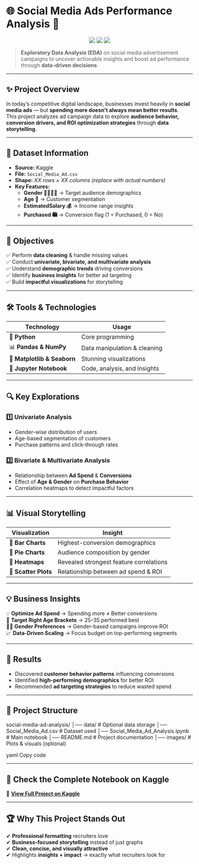
# 🌐 **Social Media Ads Performance Analysis** 🚀  

<p align="center">
  <img src="https://img.shields.io/badge/EDA-Social%20Media%20Ads-blue?style=for-the-badge&logo=python" />
  <img src="https://img.shields.io/badge/Data%20Visualization-Seaborn%20|%20Matplotlib-orange?style=for-the-badge" />
  <img src="https://img.shields.io/badge/Status-Completed-brightgreen?style=for-the-badge" />
</p>

> **Exploratory Data Analysis (EDA)** on social media advertisement campaigns to uncover actionable insights and boost ad performance through **data-driven decisions**.

---

## ✨ **Project Overview**
In today’s competitive digital landscape, businesses invest heavily in **social media ads** — but **spending more doesn’t always mean better results**.  
This project analyzes ad campaign data to explore **audience behavior, conversion drivers, and ROI optimization strategies** through **data storytelling**.

---

## 📂 **Dataset Information**  
- **Source:** Kaggle  
- **File:** `Social_Media_Ad.csv`
- **Shape:** *XX rows × XX columns* *(replace with actual numbers)*  
- **Key Features:**
    - **Gender 👩‍🦰👨‍🦱** → Target audience demographics  
    - **Age 🎂** → Customer segmentation  
    - **EstimatedSalary 💰** → Income range insights  
    - **Purchased 🛍️** → Conversion flag (1 = Purchased, 0 = No)  

---

## 🎯 **Objectives**
✅ Perform **data cleaning** & handle missing values  
✅ Conduct **univariate, bivariate, and multivariate analysis**  
✅ Understand **demographic trends** driving conversions  
✅ Identify **business insights** for better ad targeting  
✅ Build **impactful visualizations** for storytelling  

---

## 🛠️ **Tools & Technologies**
| **Technology** | **Usage** |
|---------------|-----------|
🐍 **Python** | Core programming  
📊 **Pandas & NumPy** | Data manipulation & cleaning  
🎨 **Matplotlib & Seaborn** | Stunning visualizations  
📓 **Jupyter Notebook** | Code, analysis, and insights  

---

## 🔍 **Key Explorations**
### **1️⃣ Univariate Analysis**
- Gender-wise distribution of users  
- Age-based segmentation of customers  
- Purchase patterns and click-through rates  

### **2️⃣ Bivariate & Multivariate Analysis**
- Relationship between **Ad Spend** & **Conversions**  
- Effect of **Age & Gender** on **Purchase Behavior**  
- Correlation heatmaps to detect impactful factors  

---

## 📊 **Visual Storytelling**
| Visualization | Insight |
|--------------|-----------------------------|
📌 **Bar Charts** | Highest-conversion demographics  
📌 **Pie Charts** | Audience composition by gender  
📌 **Heatmaps** | Revealed strongest feature correlations  
📌 **Scatter Plots** | Relationship between ad spend & ROI  

---

## 💡 **Business Insights**
💡 **Optimize Ad Spend** → Spending more ≠ Better conversions  
🎯 **Target Right Age Brackets** → 25–35 performed best  
👩‍💻 **Gender Preferences** → Gender-based campaigns improve ROI  
📈 **Data-Driven Scaling** → Focus budget on top-performing segments  

---

## 🚀 **Results**
- Discovered **customer behavior patterns** influencing conversions  
- Identified **high-performing demographics** for better ROI  
- Recommended **ad targeting strategies** to reduce wasted spend  

---

## 📎 **Project Structure**
social-media-ad-analysis/
│── data/ # Optional data storage
│── Social_Media_Ad.csv # Dataset used
│── Social_Media_Ad_Analysis.ipynb # Main notebook
│── README.md # Project documentation
│── images/ # Plots & visuals (optional)

yaml
Copy code

---

## 🔗 **Check the Complete Notebook on Kaggle**
📌 [**View Full Project on Kaggle**](https://www.kaggle.com/code/pranshuljoshi/social-meida-ad-analysis) 

---

## 🏆 **Why This Project Stands Out**
✔ **Professional formatting** recruiters love  
✔ **Business-focused storytelling** instead of just graphs  
✔ **Clean, concise, and visually attractive**  
✔ Highlights **insights + impact** → exactly what recruiters look for 
